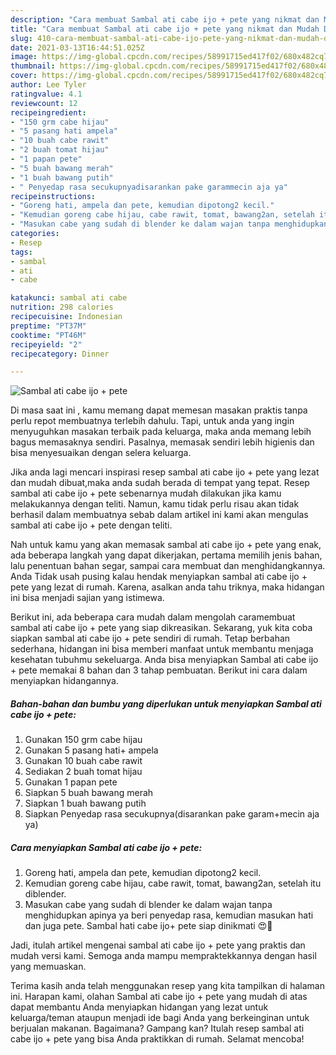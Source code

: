 ```yaml
---
description: "Cara membuat Sambal ati cabe ijo + pete yang nikmat dan Mudah Dibuat"
title: "Cara membuat Sambal ati cabe ijo + pete yang nikmat dan Mudah Dibuat"
slug: 410-cara-membuat-sambal-ati-cabe-ijo-pete-yang-nikmat-dan-mudah-dibuat
date: 2021-03-13T16:44:51.025Z
image: https://img-global.cpcdn.com/recipes/58991715ed417f02/680x482cq70/sambal-ati-cabe-ijo-pete-foto-resep-utama.jpg
thumbnail: https://img-global.cpcdn.com/recipes/58991715ed417f02/680x482cq70/sambal-ati-cabe-ijo-pete-foto-resep-utama.jpg
cover: https://img-global.cpcdn.com/recipes/58991715ed417f02/680x482cq70/sambal-ati-cabe-ijo-pete-foto-resep-utama.jpg
author: Lee Tyler
ratingvalue: 4.1
reviewcount: 12
recipeingredient:
- "150 grm cabe hijau"
- "5 pasang hati ampela"
- "10 buah cabe rawit"
- "2 buah tomat hijau"
- "1 papan pete"
- "5 buah bawang merah"
- "1 buah bawang putih"
- " Penyedap rasa secukupnyadisarankan pake garammecin aja ya"
recipeinstructions:
- "Goreng hati, ampela dan pete, kemudian dipotong2 kecil."
- "Kemudian goreng cabe hijau, cabe rawit, tomat, bawang2an, setelah itu diblender."
- "Masukan cabe yang sudah di blender ke dalam wajan tanpa menghidupkan apinya ya beri penyedap rasa, kemudian masukan hati dan juga pete. Sambal hati cabe ijo+ pete siap dinikmati 😍🤗"
categories:
- Resep
tags:
- sambal
- ati
- cabe

katakunci: sambal ati cabe 
nutrition: 298 calories
recipecuisine: Indonesian
preptime: "PT37M"
cooktime: "PT46M"
recipeyield: "2"
recipecategory: Dinner

---
```



![Sambal ati cabe ijo + pete](https://img-global.cpcdn.com/recipes/58991715ed417f02/680x482cq70/sambal-ati-cabe-ijo-pete-foto-resep-utama.jpg)

Di masa  saat ini , kamu memang dapat memesan masakan praktis tanpa perlu repot membuatnya terlebih dahulu. Tapi, untuk anda yang ingin menyuguhkan masakan terbaik pada keluarga, maka anda memang lebih bagus memasaknya sendiri. Pasalnya, memasak sendiri lebih higienis dan bisa menyesuaikan dengan selera keluarga.

Jika anda lagi mencari inspirasi resep sambal ati cabe ijo + pete yang lezat dan mudah dibuat,maka anda sudah berada di tempat yang tepat. Resep sambal ati cabe ijo + pete  sebenarnya mudah dilakukan jika kamu melakukannya dengan teliti. Namun, kamu tidak perlu risau akan tidak berhasil dalam membuatnya 
sebab dalam artikel ini kami akan mengulas sambal ati cabe ijo + pete dengan teliti.  



Nah untuk kamu yang akan memasak sambal ati cabe ijo + pete yang enak, ada beberapa langkah yang dapat dikerjakan, pertama memilih jenis bahan, lalu penentuan bahan segar, sampai cara membuat dan menghidangkannya. Anda Tidak usah pusing kalau hendak menyiapkan sambal ati cabe ijo + pete yang lezat di rumah. Karena, asalkan anda  tahu triknya, maka hidangan ini bisa menjadi sajian yang istimewa.

Berikut ini, ada beberapa cara mudah dalam mengolah caramembuat sambal ati cabe ijo + pete yang siap dikreasikan. Sekarang, yuk kita coba siapkan sambal ati cabe ijo + pete sendiri di rumah. Tetap berbahan sederhana, hidangan ini bisa memberi manfaat untuk membantu menjaga kesehatan tubuhmu sekeluarga. Anda bisa menyiapkan Sambal ati cabe ijo + pete memakai 8 bahan dan 3 tahap pembuatan. Berikut ini cara dalam menyiapkan hidangannya.

<!--inarticleads1-->

##### Bahan-bahan dan bumbu yang diperlukan untuk menyiapkan Sambal ati cabe ijo + pete:

1. Gunakan 150 grm cabe hijau
1. Gunakan 5 pasang hati+ ampela
1. Gunakan 10 buah cabe rawit
1. Sediakan 2 buah tomat hijau
1. Gunakan 1 papan pete
1. Siapkan 5 buah bawang merah
1. Siapkan 1 buah bawang putih
1. Siapkan  Penyedap rasa secukupnya(disarankan pake garam+mecin aja ya)




<!--inarticleads2-->

##### Cara menyiapkan Sambal ati cabe ijo + pete:

1. Goreng hati, ampela dan pete, kemudian dipotong2 kecil.
1. Kemudian goreng cabe hijau, cabe rawit, tomat, bawang2an, setelah itu diblender.
1. Masukan cabe yang sudah di blender ke dalam wajan tanpa menghidupkan apinya ya beri penyedap rasa, kemudian masukan hati dan juga pete. Sambal hati cabe ijo+ pete siap dinikmati 😍🤗




Jadi, itulah artikel mengenai  sambal ati cabe ijo + pete  yang praktis dan mudah versi kami. Semoga anda mampu mempraktekkannya dengan hasil yang memuaskan. 

Terima kasih anda telah menggunakan resep yang kita tampilkan di halaman ini. Harapan kami, olahan  Sambal ati cabe ijo + pete yang mudah di atas dapat membantu Anda menyiapkan hidangan yang lezat untuk keluarga/teman ataupun menjadi ide bagi Anda yang berkeinginan untuk berjualan makanan. Bagaimana? Gampang kan? Itulah resep sambal ati cabe ijo + pete yang bisa Anda praktikkan di rumah. Selamat mencoba!

